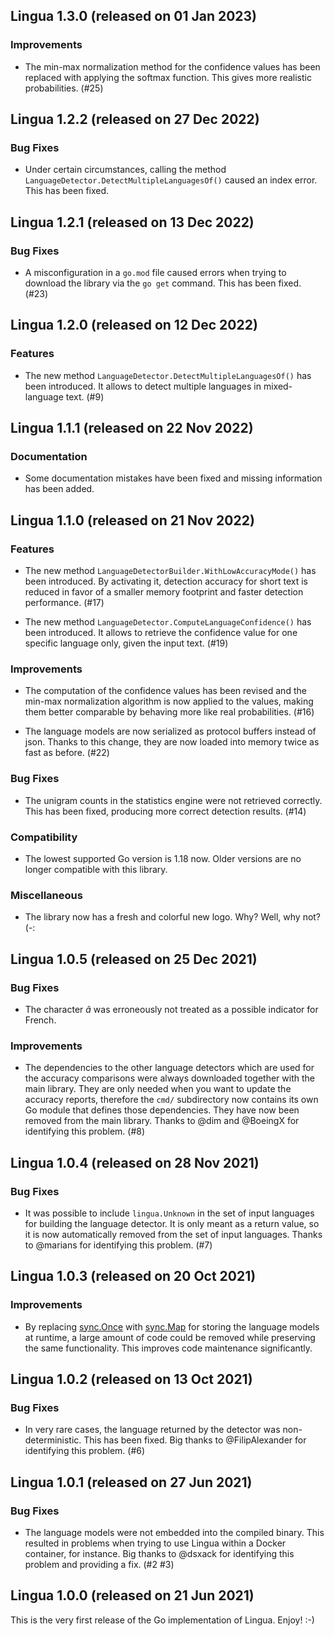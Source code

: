 ## Lingua 1.3.0 (released on 01 Jan 2023)

### Improvements

- The min-max normalization method for the confidence values has been
  replaced with applying the softmax function. This gives more realistic
  probabilities. (#25)

## Lingua 1.2.2 (released on 27 Dec 2022)

### Bug Fixes

- Under certain circumstances, calling the method
  `LanguageDetector.DetectMultipleLanguagesOf()` caused an index error.
  This has been fixed.

## Lingua 1.2.1 (released on 13 Dec 2022)

### Bug Fixes

- A misconfiguration in a `go.mod` file caused errors when trying to download
  the library via the `go get` command. This has been fixed. (#23)

## Lingua 1.2.0 (released on 12 Dec 2022)

### Features

- The new method `LanguageDetector.DetectMultipleLanguagesOf()` has been
  introduced. It allows to detect multiple languages in mixed-language text. (#9)

## Lingua 1.1.1 (released on 22 Nov 2022)

### Documentation

- Some documentation mistakes have been fixed and missing information has been added.

## Lingua 1.1.0 (released on 21 Nov 2022)

### Features

- The new method `LanguageDetectorBuilder.WithLowAccuracyMode()` has been
  introduced. By activating it, detection accuracy for short text is reduced 
  in favor of a smaller memory footprint and faster detection performance. (#17)

- The new method `LanguageDetector.ComputeLanguageConfidence()` has been
  introduced. It allows to retrieve the confidence value for one specific
  language only, given the input text. (#19)

### Improvements

- The computation of the confidence values has been revised and the min-max
  normalization algorithm is now applied to the values, making them better
  comparable by behaving more like real probabilities. (#16)

- The language models are now serialized as protocol buffers instead of json.
  Thanks to this change, they are now loaded into memory twice as fast as before. (#22)

### Bug Fixes

- The unigram counts in the statistics engine were not retrieved correctly.
  This has been fixed, producing more correct detection results. (#14)

### Compatibility

- The lowest supported Go version is 1.18 now. Older versions are no longer
  compatible with this library.

### Miscellaneous

- The library now has a fresh and colorful new logo. Why? Well, why not? (-:

## Lingua 1.0.5 (released on 25 Dec 2021)

### Bug Fixes

- The character *â* was erroneously not treated as a possible indicator
  for French.

### Improvements

- The dependencies to the other language detectors which are used for
  the accuracy comparisons were always downloaded together with the main
  library. They are only needed when you want to update the accuracy reports,
  therefore the `cmd/` subdirectory now contains its own Go module that defines
  those dependencies. They have now been removed from the main library.
  Thanks to @dim and @BoeingX for identifying this problem. (#8)

## Lingua 1.0.4 (released on 28 Nov 2021)

### Bug Fixes

- It was possible to include `lingua.Unknown` in the set of input languages
  for building the language detector. It is only meant as a return value,
  so it is now automatically removed from the set of input languages.
  Thanks to @marians for identifying this problem. (#7)

## Lingua 1.0.3 (released on 20 Oct 2021)

### Improvements

- By replacing [sync.Once](https://pkg.go.dev/sync#Once) with 
  [sync.Map](https://pkg.go.dev/sync#Map) for storing the language models
  at runtime, a large amount of code could be removed while preserving 
  the same functionality. This improves code maintenance significantly.

## Lingua 1.0.2 (released on 13 Oct 2021)

### Bug Fixes

- In very rare cases, the language returned by the detector was non-deterministic.
  This has been fixed. Big thanks to @FilipAlexander for identifying this problem. (#6)

## Lingua 1.0.1 (released on 27 Jun 2021)

### Bug Fixes

- The language models were not embedded into the compiled binary. 
  This resulted in problems when trying to use Lingua within a Docker container, 
  for instance. Big thanks to @dsxack for identifying this problem and providing a fix. (#2 #3)

## Lingua 1.0.0 (released on 21 Jun 2021)

This is the very first release of the Go implementation of Lingua. Enjoy! :-)
